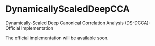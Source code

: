 # DynamicallyScaledDeepCCA
Dynamically-Scaled Deep Canonical Correlation Analysis (DS-DCCA): Official Implementation


The official implementation will be available soon.
